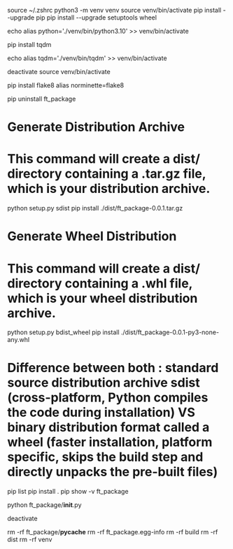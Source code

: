 source ~/.zshrc
python3 -m venv venv
source venv/bin/activate
pip install --upgrade pip
pip install --upgrade setuptools wheel

echo alias python='./venv/bin/python3.10' >> venv/bin/activate

pip install tqdm

echo alias tqdm='./venv/bin/tqdm' >> venv/bin/activate

deactivate
source venv/bin/activate

pip install flake8
alias norminette=flake8

pip uninstall ft_package

# Generate Distribution Archive
# This command will create a dist/ directory containing a .tar.gz file, which is your distribution archive.
python setup.py sdist
pip install ./dist/ft_package-0.0.1.tar.gz

# Generate Wheel Distribution
# This command will create a dist/ directory containing a .whl file, which is your wheel distribution archive.
python setup.py bdist_wheel
pip install ./dist/ft_package-0.0.1-py3-none-any.whl

# Difference between both : standard source distribution archive sdist (cross-platform, Python compiles the code during installation) VS  binary distribution format called a wheel (faster installation, platform specific, skips the build step and directly unpacks the pre-built files)

pip list
pip install .
pip show -v ft_package

python ft_package/__init__.py

deactivate

rm -rf ft_package/__pycache__
rm -rf ft_package.egg-info
rm -rf build
rm -rf dist
rm -rf venv
